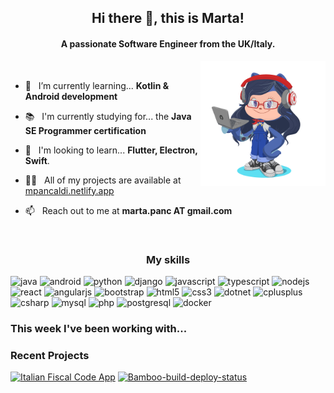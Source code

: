

<!--
**martapanc/martapanc** is a ✨ _special_ ✨ repository because its `README.md` (this file) appears on your GitHub profile.

Here are some ideas to get you started:

- 🔭 I’m currently working on ...
- 🌱 I’m currently learning ...
- 👯 I’m looking to collaborate on ...
- 🤔 I’m looking for help with ...
- 💬 Ask me about ...
- 📫 How to reach me: ...
- 😄 Pronouns: ...
- ⚡ Fun fact: ...
-->

<h2 align="center">Hi there 👋, this is Marta!</h2>
<h4 align="center">A passionate Software Engineer from the UK/Italy.</h4>

<img align ="right" src="https://github.com/martapanc/martapanc/raw/master/pics/octocat-flipped.png" width="200" height="200">

<br/>

- 🌱 &nbsp; I’m currently learning... **Kotlin & Android development**

- 📚 &nbsp; I'm currently studying for... the **Java SE Programmer certification**

- 📝 &nbsp; I'm looking to learn... **Flutter, Electron, Swift**.

- 👨‍💻 &nbsp; All of my projects are available at [mpancaldi.netlify.app](https://mpancaldi.netlify.app/projects)

- 📫 &nbsp; Reach out to me at **marta.panc AT gmail.com**

<br/>

<h3 align="center">My skills</h3>

<p align="left">
<img src="https://konpa.github.io/devicon/devicon.git/icons/java/java-original-wordmark.svg" alt="java" width="40" height="40"/>
<img src="https://konpa.github.io/devicon/devicon.git/icons/android/android-original.svg" alt="android" width="40" height="40"/>
<img src="https://konpa.github.io/devicon/devicon.git/icons/python/python-original.svg" alt="python" width="40" height="40"/>
<img src="https://konpa.github.io/devicon/devicon.git/icons/django/django-original.svg" alt="django" width="40" height="40"/>
<img src="https://konpa.github.io/devicon/devicon.git/icons/javascript/javascript-original.svg" alt="javascript" width="40" height="40"/>
<img src="https://konpa.github.io/devicon/devicon.git/icons/typescript/typescript-original.svg" alt="typescript" width="40" height="40"/>
<img src="https://konpa.github.io/devicon/devicon.git/icons/nodejs/nodejs-original.svg" alt="nodejs" width="40" height="40"/>
<img src="https://konpa.github.io/devicon/devicon.git/icons/react/react-original-wordmark.svg" alt="react" width="40" height="40"/>
<img src="https://konpa.github.io/devicon/devicon.git/icons/angularjs/angularjs-original.svg" alt="angularjs" width="40" height="40"/>
<img src="https://konpa.github.io/devicon/devicon.git/icons/bootstrap/bootstrap-plain-wordmark.svg" alt="bootstrap" width="40" height="40"/>
<img src="https://konpa.github.io/devicon/devicon.git/icons/html5/html5-original-wordmark.svg" alt="html5" width="40" height="40"/>
<img src="https://konpa.github.io/devicon/devicon.git/icons/css3/css3-original-wordmark.svg" alt="css3" width="40" height="40"/>
<img src="https://konpa.github.io/devicon/devicon.git/icons/dot-net/dot-net-original-wordmark.svg" alt="dotnet" width="40" height="40"/>
<img src="https://konpa.github.io/devicon/devicon.git/icons/cplusplus/cplusplus-original.svg" alt="cplusplus" width="40" height="40"/>
<img src="https://konpa.github.io/devicon/devicon.git/icons/csharp/csharp-original.svg" alt="csharp" width="40" height="40"/>
<img src="https://konpa.github.io/devicon/devicon.git/icons/mysql/mysql-original-wordmark.svg" alt="mysql" width="40" height="40"/>
<img src="https://konpa.github.io/devicon/devicon.git/icons/php/php-original.svg" alt="php" width="40" height="40"/>
<img src="https://konpa.github.io/devicon/devicon.git/icons/postgresql/postgresql-original-wordmark.svg" alt="postgresql" width="40" height="40"/>
<img src="https://konpa.github.io/devicon/devicon.git/icons/docker/docker-original-wordmark.svg" alt="docker" width="40" height="40"/>
</p>

<h3>This week I've been working with...</h3>

<!--START_SECTION:waka-->
<!--END_SECTION:waka-->

<h3>Recent Projects</h3>

<!-- [![Twitch Slack notifier](https://github-readme-stats.vercel.app/api/pin/?username=martapanc&repo=Twitch-notifier)](https://github.com/martapanc/Twitch-notifier) -->
<!-- [![My website](https://github-readme-stats.vercel.app/api/pin/?username=martapanc&repo=react-gh-pages)](https://github.com/martapanc/react-gh-pages) -->
[![Italian Fiscal Code App](https://github-readme-stats.vercel.app/api/pin/?username=martapanc&repo=ItalianFiscalCodeCalculatorApp)](https://github.com/martapanc/ItalianFiscalCodeCalculatorApp)
[![Bamboo-build-deploy-status](https://github-readme-stats.vercel.app/api/pin/?username=martapanc&repo=Bamboo-build-deploy-status)](https://github.com/martapanc/Bamboo-build-deploy-status) 
